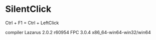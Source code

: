 # SilentClick
Ctrl + F1 = Ctrl + LeftClick

compiler
  Lazarus 2.0.2 r60954 FPC 3.0.4 x86_64-win64-win32/win64
